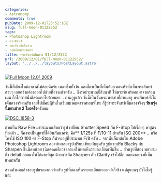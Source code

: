 ```yaml
---
categories:
- Astronomy
comments: true
pubDate: 2009-12-01T23:52:18Z
slug: full-moon-01122552
tags:
- Photoshop Lightroom
- ดวงจันทร์
- พระจันทร์เต็มดวง
- ภาพถ่ายพระจันทร์
title: พระจันทร์เต็มดวง 01/12/2552
url: /2009/12/01/full-moon-01122552/
layout: '../../../layouts/PostLayout.astro'
---
```


[![Full Moon 12.01.2009](https://armno.in.th/wp-content/uploads/2009/12/DSC_1858_thumb.jpg)](https://armno.in.th/wp-content/uploads/2009/12/DSC_1858.jpg)

วันนี้ที่เชียงใหม่อากาศไม่ค่อยดีครับ เมฆครึ้มทั้งวัน และก็คงเป็นทั้งคืนด้วย ตอนหัวค่ำเห็นพระจันทร์สวยๆ เลยคว้ากล้องออกไปถ่ายที่อ่างแก้วครับ .. นั่งรอประมาณยี่สิบนาที ให้พระจันทร์ออกมาจากก้อนเมฆ ถือโอกาสนั่งติสต์แตกไปด้วยเลย .. ถามกูรูแล้ว วันนี้เป็นวันพระ แต่เท่าที่ถ่ายมาดู พระจันทร์ยังไม่เต็มดวงจริงๆครับ เลยไปเช็คปฏิทินในเว็บสมาคมดาราศาสตร์ไทย ก็รู้ว่าพระจันทร์เต็มดวงจริงๆ **วันพรุ่งนี้ตอนบ่าย 2 โมงครึ่ง**ครับผม

[![DSC_1858-3](https://armno.in.th/wp-content/uploads/2009/12/DSC_18583_thumb.jpg)](https://armno.in.th/wp-content/uploads/2009/12/DSC_18583.jpg)

ถ่ายเป็น Raw File มาประมาณสิบกว่ารูป เปลี่ยน Shutter Speed กับ F-Stop ไปเรื่อยๆ หาสูตรที่ลงตัว .. ก็คงจะเป็นสูตรที่ได้ยินกันมาครับ คือ** 1/125s ที่ F/10-11 สำหรับ ISO 200** .. หรือใครใช้ ISO 100 ค่า F-Stop ก็น่าจะอยู่ที่ประมาณ F/8 ครับ .. จากนั้นก็มาต่อใน Adobe Photoshop Lightroom ลองทำมาสองรูปเปรียบเทียบกับดูครับ รูปแรกปรับ Blacks กับ Sharpen ขึ้นนิดหน่อย (นิดดดดเดียว) เอาแค่ให้พอเห็นรายละเอียดเพิ่มขึ้น .. ส่วนรูปที่สอง พยายามดึง detail ออกมาให้ได้มากที่สุด ด้วยการอัด Sharpen กับ Clarity เข้าไปอีก ออกมาอย่างที่เห็นแหละครับ

ส่วนตัวผมแล้วชอบรูปแรกมากกว่าครับ รูปที่สองเห็นรายละเอียดเยอะกว่าก็จริง แต่ดูแบนๆ ยังไงไม่รู้แฮะ

